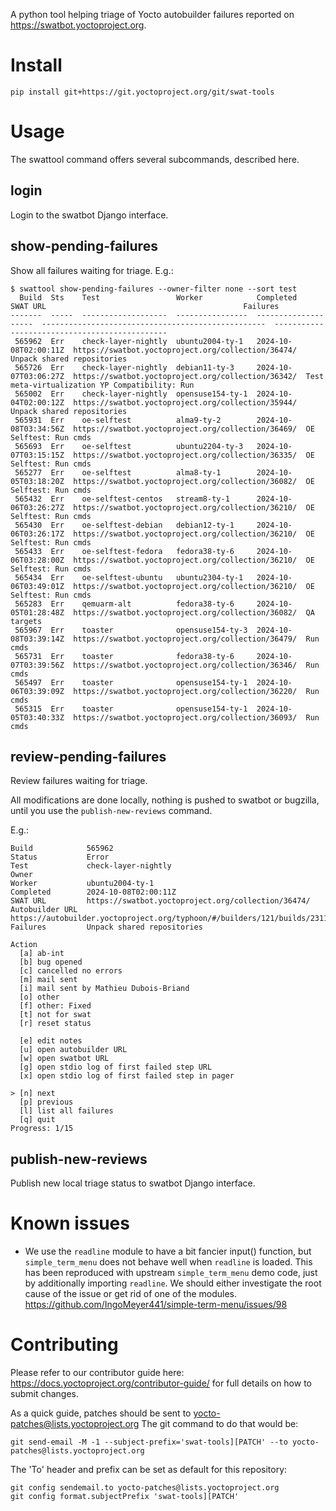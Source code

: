 A python tool helping triage of Yocto autobuilder failures reported on
<https://swatbot.yoctoproject.org>.

# Install

`pip install git+https://git.yoctoproject.org/git/swat-tools`

# Usage

The swattool command offers several subcommands, described here.

## login

Login to the swatbot Django interface.

## show-pending-failures

Show all failures waiting for triage. E.g.:

```
$ swattool show-pending-failures --owner-filter none --sort test
  Build  Sts    Test                 Worker            Completed             SWAT URL                                            Failures
-------  -----  -------------------  ----------------  --------------------  --------------------------------------------------  ----------------------------------------------
 565962  Err    check-layer-nightly  ubuntu2004-ty-1   2024-10-08T02:00:11Z  https://swatbot.yoctoproject.org/collection/36474/  Unpack shared repositories
 565726  Err    check-layer-nightly  debian11-ty-3     2024-10-07T03:06:27Z  https://swatbot.yoctoproject.org/collection/36342/  Test meta-virtualization YP Compatibility: Run
 565002  Err    check-layer-nightly  opensuse154-ty-1  2024-10-04T02:00:12Z  https://swatbot.yoctoproject.org/collection/35944/  Unpack shared repositories
 565931  Err    oe-selftest          alma9-ty-2        2024-10-08T03:34:56Z  https://swatbot.yoctoproject.org/collection/36469/  OE Selftest: Run cmds
 565693  Err    oe-selftest          ubuntu2204-ty-3   2024-10-07T03:15:15Z  https://swatbot.yoctoproject.org/collection/36335/  OE Selftest: Run cmds
 565277  Err    oe-selftest          alma8-ty-1        2024-10-05T03:18:20Z  https://swatbot.yoctoproject.org/collection/36082/  OE Selftest: Run cmds
 565432  Err    oe-selftest-centos   stream8-ty-1      2024-10-06T03:26:27Z  https://swatbot.yoctoproject.org/collection/36210/  OE Selftest: Run cmds
 565430  Err    oe-selftest-debian   debian12-ty-1     2024-10-06T03:26:17Z  https://swatbot.yoctoproject.org/collection/36210/  OE Selftest: Run cmds
 565433  Err    oe-selftest-fedora   fedora38-ty-6     2024-10-06T03:28:00Z  https://swatbot.yoctoproject.org/collection/36210/  OE Selftest: Run cmds
 565434  Err    oe-selftest-ubuntu   ubuntu2304-ty-1   2024-10-06T03:49:01Z  https://swatbot.yoctoproject.org/collection/36210/  OE Selftest: Run cmds
 565283  Err    qemuarm-alt          fedora38-ty-6     2024-10-05T01:28:48Z  https://swatbot.yoctoproject.org/collection/36082/  QA targets
 565967  Err    toaster              opensuse154-ty-3  2024-10-08T03:39:14Z  https://swatbot.yoctoproject.org/collection/36479/  Run cmds
 565731  Err    toaster              fedora38-ty-6     2024-10-07T03:39:56Z  https://swatbot.yoctoproject.org/collection/36346/  Run cmds
 565497  Err    toaster              opensuse154-ty-1  2024-10-06T03:39:09Z  https://swatbot.yoctoproject.org/collection/36220/  Run cmds
 565315  Err    toaster              opensuse154-ty-1  2024-10-05T03:40:33Z  https://swatbot.yoctoproject.org/collection/36093/  Run cmds
```

## review-pending-failures

Review failures waiting for triage.

All modifications are done locally, nothing is pushed to swatbot or bugzilla,
until you use the `publish-new-reviews` command.

E.g.:

```
Build            565962
Status           Error
Test             check-layer-nightly
Owner
Worker           ubuntu2004-ty-1
Completed        2024-10-08T02:00:11Z
SWAT URL         https://swatbot.yoctoproject.org/collection/36474/
Autobuilder URL  https://autobuilder.yoctoproject.org/typhoon/#/builders/121/builds/2311
Failures         Unpack shared repositories

Action
  [a] ab-int
  [b] bug opened
  [c] cancelled no errors
  [m] mail sent
  [i] mail sent by Mathieu Dubois-Briand
  [o] other
  [f] other: Fixed
  [t] not for swat
  [r] reset status

  [e] edit notes
  [u] open autobuilder URL
  [w] open swatbot URL
  [g] open stdio log of first failed step URL
  [x] open stdio log of first failed step in pager

> [n] next
  [p] previous
  [l] list all failures
  [q] quit
Progress: 1/15
```

## publish-new-reviews

Publish new local triage status to swatbot Django interface.

# Known issues

- We use the `readline` module to have a bit fancier input() function, but
  `simple_term_menu` does not behave well when `readline` is loaded. This has
  been reproduced with upstream `simple_term_menu` demo code, just by
  additionally importing `readline`. We should either investigate the root cause
  of the issue or get rid of one of the modules.
  <https://github.com/IngoMeyer441/simple-term-menu/issues/98>

# Contributing

Please refer to our contributor guide here: https://docs.yoctoproject.org/contributor-guide/
for full details on how to submit changes.

As a quick guide, patches should be sent to yocto-patches@lists.yoctoproject.org
The git command to do that would be:

```
git send-email -M -1 --subject-prefix='swat-tools][PATCH' --to yocto-patches@lists.yoctoproject.org
```

The 'To' header and prefix can be set as default for this repository:

```
git config sendemail.to yocto-patches@lists.yoctoproject.org
git config format.subjectPrefix 'swat-tools][PATCH'
```

